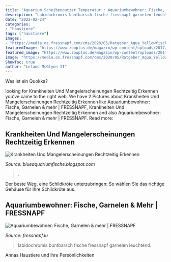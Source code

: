 ```yaml
---
title: "Aquarium Scheibenputzer Temperatur : Aquariumbewohner: Fische, Garnelen &amp; Mehr"
description: "Labidochromis buntbarsch fische fressnapf garnelen leuchtend"
date: "2022-02-24"
categories:
- "haustiere"
tags: ["haustiere"]
images:
- "https://media.os.fressnapf.com/cms/2020/05/Ratgeber_Aqua_Yellowfisch_1200x527.jpg"
featuredImage: "https://www.zooplus.de/magazin/wp-content/uploads/2017/08/antennenwels-im-aquarium.jpeg"
featured_image: "https://www.zooplus.de/magazin/wp-content/uploads/2017/08/antennenwels-im-aquarium.jpeg"
image: "https://media.os.fressnapf.com/cms/2020/05/Ratgeber_Aqua_Yellowfisch_1200x527.jpg"
ShowToc: true
author: "Leland McGlynn II"
---
```



Was ist ein Quokka?

	

		
looking for Krankheiten Und Mangelerscheinungen Rechtzeitig Erkennen you've came to the right web. We have 2 Pictures about Krankheiten Und Mangelerscheinungen Rechtzeitig Erkennen like Aquariumbewohner: Fische, Garnelen &amp; mehr | FRESSNAPF, Krankheiten Und Mangelerscheinungen Rechtzeitig Erkennen and also Aquariumbewohner: Fische, Garnelen &amp; mehr | FRESSNAPF. Read more:
		
    
## Krankheiten Und Mangelerscheinungen Rechtzeitig Erkennen

<img loading=lazy src="https://www.zooplus.de/magazin/wp-content/uploads/2017/08/antennenwels-im-aquarium.jpeg" onerror="this.onerror=null;this.src='https://tse1.mm.bing.net/th?id=OIP.l3dPnMkKxwVJP04NqQVJUQHaE8&amp;pid=15.1';" alt="Krankheiten Und Mangelerscheinungen Rechtzeitig Erkennen">

_Source: blueaquariumfische.blogspot.com_

>. 

	

Der beste Weg, eine Schildkröte unterzubringen: So wählen Sie das richtige Gehäuse für Ihre Schildkröte aus.

    
## Aquariumbewohner: Fische, Garnelen &amp; Mehr | FRESSNAPF

<img loading=lazy src="https://media.os.fressnapf.com/cms/2020/05/Ratgeber_Aqua_Yellowfisch_1200x527.jpg" onerror="this.onerror=null;this.src='https://tse3.mm.bing.net/th?id=OIP.c5fSaJRGsAFW-xf-icVIwQHaDQ&amp;pid=15.1';" alt="Aquariumbewohner: Fische, Garnelen &amp; mehr | FRESSNAPF">

_Source: fressnapf.lu_

>labidochromis buntbarsch fische fressnapf garnelen leuchtend. 

	

Annas Haustiere und ihre Persönlichkeiten

